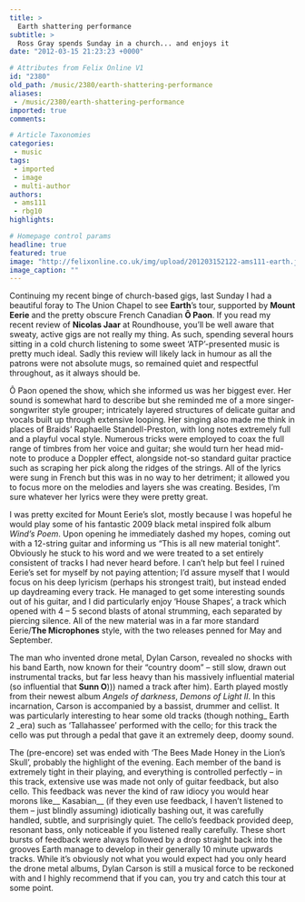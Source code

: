 ```yaml
---
title: >
  Earth shattering performance
subtitle: >
  Ross Gray spends Sunday in a church... and enjoys it
date: "2012-03-15 21:23:23 +0000"

# Attributes from Felix Online V1
id: "2380"
old_path: /music/2380/earth-shattering-performance
aliases:
 - /music/2380/earth-shattering-performance
imported: true
comments:

# Article Taxonomies
categories:
 - music
tags:
 - imported
 - image
 - multi-author
authors:
 - ams111
 - rbg10
highlights:

# Homepage control params
headline: true
featured: true
image: "http://felixonline.co.uk/img/upload/201203152122-ams111-earth.jpg"
image_caption: ""
---
```


Continuing my recent binge of church-based gigs, last Sunday I had a beautiful foray to The Union Chapel to see __Earth__’s tour, supported by __Mount Eerie__ and the pretty obscure French Canadian __Ô Paon__. If you read my recent review of __Nicolas Jaar__ at Roundhouse, you’ll be well aware that sweaty, active gigs are not really my thing. As such, spending several hours sitting in a cold church listening to some sweet ‘ATP’-presented music is pretty much ideal. Sadly this review will likely lack in humour as all the patrons were not absolute mugs, so remained quiet and respectful throughout, as it always should be.

Ô Paon opened the show, which she informed us was her biggest ever. Her sound is somewhat hard to describe but she reminded me of a more singer-songwriter style grouper; intricately layered structures of delicate guitar and vocals built up through extensive looping. Her singing also made me think in places of Braids’ Raphaelle Standell-Preston, with long notes extremely full and a playful vocal style. Numerous tricks were employed to coax the full range of timbres from her voice and guitar; she would turn her head mid-note to produce a Doppler effect, alongside not-so standard guitar practice such as scraping her pick along the ridges of the strings. All of the lyrics were sung in French but this was in no way to her detriment; it allowed you to focus more on the melodies and layers she was creating. Besides, I’m sure whatever her lyrics were they were pretty great.

I was pretty excited for Mount Eerie’s slot, mostly because I was hopeful he would play some of his fantastic 2009 black metal inspired folk album _Wind’s Poem_. Upon opening he immediately dashed my hopes, coming out with a 12-string guitar and informing us “This is all new material tonight”. Obviously he stuck to his word and we were treated to a set entirely consistent of tracks I had never heard before. I can’t help but feel I ruined Eerie’s set for myself by not paying attention; I’d assure myself that I would focus on his deep lyricism (perhaps his strongest trait), but instead ended up daydreaming every track. He managed to get some interesting sounds out of his guitar, and I did particularly enjoy ‘House Shapes’, a track which opened with 4 – 5 second blasts of atonal strumming, each separated by piercing silence. All of the new material was in a far more standard Eerie/__The Microphones__ style, with the two releases penned for May and September.

The man who invented drone metal, Dylan Carson, revealed no shocks with his band Earth, now known for their “country doom” – still slow, drawn out instrumental tracks, but far less heavy than his massively influential material (so influential that __Sunn O__))) named a track after him). Earth played mostly from their newest album _Angels of darkness_, _Demons of Light II_. In this incarnation, Carson is accompanied by a bassist, drummer and cellist. It was particularly interesting to hear some old tracks (though nothing_ Earth 2 _era) such as ‘Tallahassee’ performed with the cello; for this track the cello was put through a pedal that gave it an extremely deep, doomy sound.

The (pre-encore) set was ended with ‘The Bees Made Honey in the Lion’s Skull’, probably the highlight of the evening. Each member of the band is extremely tight in their playing, and everything is controlled perfectly – in this track, extensive use was made not only of guitar feedback, but also cello. This feedback was never the kind of raw idiocy you would hear morons like__ Kasabian__ (if they even use feedback, I haven’t listened to them – just blindly assuming) idiotically bashing out, it was carefully handled, subtle, and surprisingly quiet. The cello’s feedback provided deep, resonant bass, only noticeable if you listened really carefully. These short bursts of feedback were always followed by a drop straight back into the grooves Earth manage to develop in their generally 10 minute upwards tracks. While it’s obviously not what you would expect had you only heard the drone metal albums, Dylan Carson is still a musical force to be reckoned with and I highly recommend that if you can, you try and catch this tour at some point.
